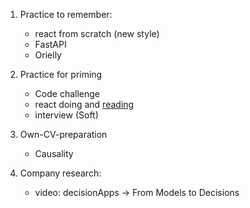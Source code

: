 1. Practice to remember:
   * react from scratch (new style)
   * FastAPI
   * Orielly

2. Practice for priming
   * Code challenge
   * react doing and [reading](https://github.com/sohale/cs-glossaries/blob/master/js/react.md#modern-react)
   * interview (Soft)

3. Own-CV-preparation
   * Causality

4. Company research:
    * video: decisionApps → From Models to Decisions
